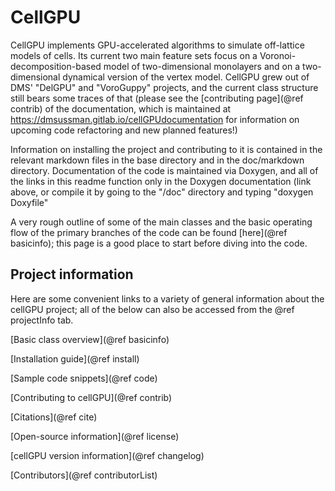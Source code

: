 # CellGPU

CellGPU implements GPU-accelerated algorithms to simulate off-lattice models of cells. Its current
two main feature sets focus on a Voronoi-decomposition-based model of two-dimensional monolayers
and on a two-dimensional dynamical version of the vertex model. CellGPU grew out of DMS'
"DelGPU" and "VoroGuppy" projects, and the current class structure still bears some traces of that
(please see the [contributing page](@ref contrib) of the documentation, which is maintained at
https://dmsussman.gitlab.io/cellGPUdocumentation
for information on upcoming code refactoring and new planned features!)

Information on installing the project and contributing to it is contained in the relevant
markdown files in the base directory and in the doc/markdown directory. Documentation of the
code is maintained via Doxygen, and all of the links in this readme function only in the Doxygen
documentation (link above, or compile it by going to the "/doc" directory and typing "doxygen Doxyfile"

A very rough outline of some of the main classes and the basic operating flow of the primary branches
of the code can be found [here](@ref basicinfo); this page is a good place to start before diving into
the code.


## Project information
Here are some convenient links to a variety of general information about the cellGPU project; all
of the below can also be accessed from the @ref projectInfo tab.

[Basic class overview](@ref basicinfo)

[Installation guide](@ref install)

[Sample code snippets](@ref code)

[Contributing to cellGPU](@ref contrib)

[Citations](@ref cite)

[Open-source information](@ref license)

[cellGPU version information](@ref changelog)

[Contributors](@ref contributorList)

